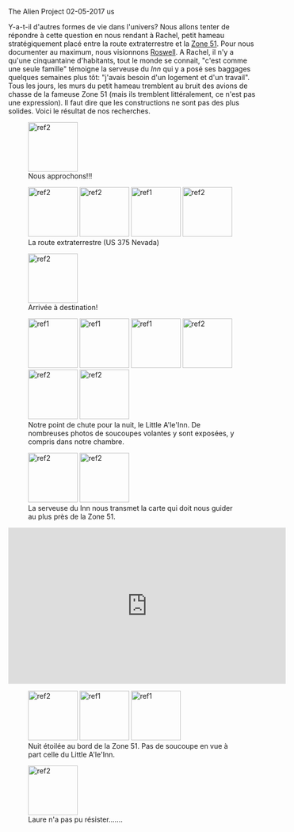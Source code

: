 The Alien Project
02-05-2017
us

Y-a-t-il d'autres formes de vie dans l'univers? Nous allons tenter de répondre à cette question en nous rendant à Rachel, petit hameau stratégiquement placé entre la route extraterrestre et la [Zone 51](https://fr.wikipedia.org/wiki/Zone_51). Pour nous documenter au maximum, nous visionnons [Roswell](https://fr.wikipedia.org/wiki/Affaire_de_Roswell). A Rachel, il n'y a qu'une cinquantaine d'habitants, tout le monde se connait, "c'est comme une seule famille" témoigne la serveuse du *Inn* qui y a posé ses baggages quelques semaines plus tôt: "j'avais besoin d'un logement et d'un travail". Tous les jours, les murs du petit hameau tremblent au bruit des avions de chasse de la fameuse Zone 51 (mais ils tremblent littéralement, ce n'est pas une expression). Il faut dire que les constructions ne sont pas des plus solides. Voici le résultat de nos recherches.

<figure>
  <img src='{{ imgThumb "1.jpg"}}' data-image-opened='{{img "1.jpg" }}' class="image" alt="ref2" style="width:100px"/>
<figcaption>Nous approchons!!!</figcaption>
</figure>

<figure>
  <img src='{{ imgThumb "2.jpg"}}' data-image-opened='{{img "2.jpg" }}' class="image" alt="ref2" style="width:100px"/>
   <img src='{{ imgThumb "14.jpg"}}' data-image-opened='{{img "14.jpg" }}' class="image" alt="ref2" style="width:100px"/>
<img src='{{ imgThumb "3.jpg"}}' data-image-opened='{{img "3.jpg" }}' class="image" alt="ref1" style="width:100px"/>
  <img src='{{ imgThumb "4.jpg"}}' data-image-opened='{{img "4.jpg" }}' class="image" alt="ref2" style="width:100px"/>
<figcaption>La route extraterrestre (US 375 Nevada)</figcaption>
</figure>

<figure>
  <img src='{{ imgThumb "15.jpg"}}' data-image-opened='{{img "15.jpg" }}' class="image" alt="ref2" style="width:100px"/>
  <figcaption>Arrivée à destination!</figcaption>
</figure>
   
<figure>
  <img src='{{ imgThumb "8.jpg"}}' data-image-opened='{{img "8.jpg" }}' class="image" alt="ref1" style="width:100px"/>
  <img src='{{ imgThumb "9.jpg"}}' data-image-opened='{{img "9.jpg" }}' class="image" alt="ref1" style="width:100px"/>
  <img src='{{ imgThumb "10.jpg"}}' data-image-opened='{{img "10.jpg" }}' class="image" alt="ref1" style="width:100px"/>
  <img src='{{ imgThumb "11.jpg"}}' data-image-opened='{{img "11.jpg" }}' class="image" alt="ref2" style="width:100px"/>
  <img src='{{ imgThumb "12.jpg"}}' data-image-opened='{{img "12.jpg" }}' class="image" alt="ref2" style="width:100px"/>
  <img src='{{ imgThumb "13.jpg"}}' data-image-opened='{{img "13.jpg" }}' class="image" alt="ref2" style="width:100px"/>
  <figcaption>Notre point de chute pour la nuit, le Little A'le'Inn. De nombreuses photos de soucoupes volantes y sont exposées, y compris dans notre chambre.</figcaption>
</figure>

<figure>
  <img src='{{ imgThumb "16.jpg"}}' data-image-opened='{{img "16.jpg" }}' class="image" alt="ref2" style="width:100px"/>
  <img src='{{ imgThumb "17.jpg"}}' data-image-opened='{{img "17.jpg" }}' class="image" alt="ref2" style="height:100px"/>
  <figcaption>La serveuse du Inn nous transmet la carte qui doit nous guider au plus près de la Zone 51.</figcaption>
</figure>

<div style="text-align: center;">
  <iframe width="560" height="315" src="https://www.youtube.com/embed/lKPrvOKjf8g" frameborder="0" allowfullscreen></iframe>
</div>

<figure>
  <img src='{{ imgThumb "5.jpg"}}' data-image-opened='{{img "5.jpg" }}' class="image" alt="ref2" style="width:100px"/>
  <img src='{{ imgThumb "6.jpg"}}' data-image-opened='{{img "6.jpg" }}' class="image" alt="ref1" style="width:100px"/>
  <img src='{{ imgThumb "7.jpg"}}' data-image-opened='{{img "7.jpg" }}' class="image" alt="ref1" style="width:100px"/>
  <figcaption>Nuit étoilée au bord de la Zone 51. Pas de soucoupe en vue à part celle du Little A'le'Inn.</figcaption>
</figure>

<figure>
  <img src='{{ imgThumb "18.jpg"}}' data-image-opened='{{img "18.jpg" }}' class="image" alt="ref2" style="height:100px"/>
  <figcaption>Laure n'a pas pu résister.......</figcaption>
</figure>

